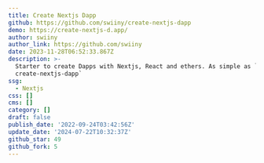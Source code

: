 ```yaml
---
title: Create Nextjs Dapp
github: https://github.com/swiiny/create-nextjs-dapp
demo: https://create-nextjs-d.app/
author: swiiny
author_link: https://github.com/swiiny
date: 2023-11-28T06:52:33.867Z
description: >-
  Starter to create Dapps with Nextjs, React and ethers. As simple as `npx
  create-nextjs-dapp`
ssg:
  - Nextjs
css: []
cms: []
category: []
draft: false
publish_date: '2022-09-24T03:42:56Z'
update_date: '2024-07-22T10:32:37Z'
github_star: 49
github_fork: 5
---
```


